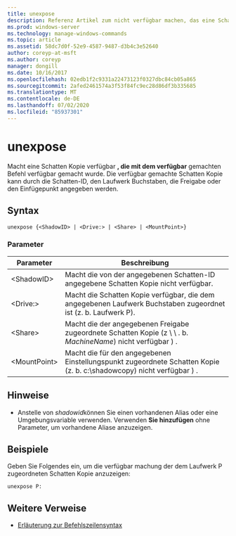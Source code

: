 ```yaml
---
title: unexpose
description: Referenz Artikel zum nicht verfügbar machen, das eine Schatten Kopie zurückgibt, die mit dem verfügbar gemachten Befehl verfügbar gemacht wurde.
ms.prod: windows-server
ms.technology: manage-windows-commands
ms.topic: article
ms.assetid: 58dc7d0f-52e9-4587-9487-d3b4c3e52640
author: coreyp-at-msft
ms.author: coreyp
manager: dongill
ms.date: 10/16/2017
ms.openlocfilehash: 02edb1f2c9331a22473123f0327dbc84cb05a865
ms.sourcegitcommit: 2afed2461574a3f53f84fc9ec28d86df3b335685
ms.translationtype: MT
ms.contentlocale: de-DE
ms.lasthandoff: 07/02/2020
ms.locfileid: "85937301"
---
```

# <a name="unexpose"></a>unexpose

Macht eine Schatten Kopie verfügbar **, die mit dem verfügbar** gemachten Befehl verfügbar gemacht wurde. Die verfügbar gemachte Schatten Kopie kann durch die Schatten-ID, den Laufwerk Buchstaben, die Freigabe oder den Einfügepunkt angegeben werden.



## <a name="syntax"></a>Syntax

```
unexpose {<ShadowID> | <Drive:> | <Share> | <MountPoint>}
```

### <a name="parameters"></a>Parameter

|Parameter|Beschreibung|
|---------|-----------|
|\<ShadowID>|Macht die von der angegebenen Schatten-ID angegebene Schatten Kopie nicht verfügbar.|
|\<Drive:>|Macht die Schatten Kopie verfügbar, die dem angegebenen Laufwerk Buchstaben zugeordnet ist (z. b. Laufwerk P).|
|\<Share>|Macht die der angegebenen Freigabe zugeordnete Schatten Kopie (z \\ \\ . b. *MachineName*) nicht verfügbar \) .|
|\<MountPoint>|Macht die für den angegebenen Einstellungspunkt zugeordnete Schatten Kopie (z. b. c:\shadowcopy) nicht verfügbar \) .|

## <a name="remarks"></a>Hinweise

-   Anstelle von *shadowid*können Sie einen vorhandenen Alias oder eine Umgebungsvariable verwenden. Verwenden **Sie hinzufügen** ohne Parameter, um vorhandene Aliase anzuzeigen.

## <a name="examples"></a>Beispiele

Geben Sie Folgendes ein, um die verfügbar machung der dem Laufwerk P zugeordneten Schatten Kopie anzuzeigen:
```
unexpose P:
```

## <a name="additional-references"></a>Weitere Verweise

- [Erläuterung zur Befehlszeilensyntax](command-line-syntax-key.md)